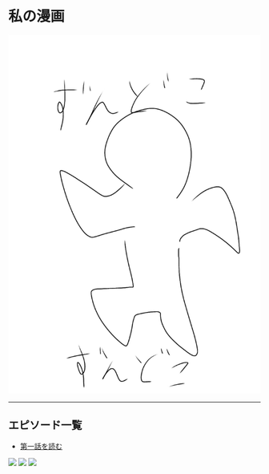 # 私の漫画

<img src="https://raw.githubusercontent.com/suzuki-35/test/refs/heads/main/%E7%84%A1%E9%A1%8C85_20250531102709.jpg?token=GHSAT0AAAAAADE2JICVKKUPTK43KFEU4W722B2PHWQ" alt="トップ絵" width="600">

---

## エピソード一覧

- [第一話を読む](ep1.md)

<img src="ep1_01.jpg" width="600">
<img src="ep1_02.jpg" width="600">
<img src="ep1_03.jpg" width="600">
